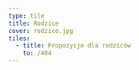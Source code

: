 ```yaml
---
type: tile
title: Rodzice
cover: rodzice.jpg
tiles:
  - title: Propozycje dla rodziców
    to: /404
---
```


